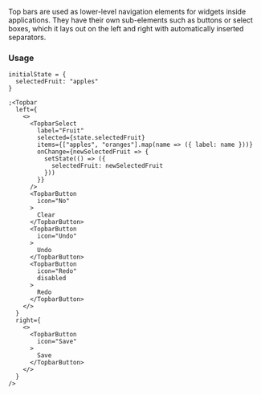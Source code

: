 Top bars are used as lower-level navigation elements for widgets inside applications. They have their own sub-elements such as buttons or select boxes, which it lays out on the left and right with automatically inserted separators.

### Usage

```
initialState = {
  selectedFruit: "apples"
}

;<Topbar
  left={
    <>
      <TopbarSelect
        label="Fruit"
        selected={state.selectedFruit}
        items={["apples", "oranges"].map(name => ({ label: name }))}
        onChange={newSelectedFruit => {
          setState(() => ({
            selectedFruit: newSelectedFruit
          }))
        }}
      />
      <TopbarButton
        icon="No"
      >
        Clear
      </TopbarButton>
      <TopbarButton
        icon="Undo"
      >
        Undo
      </TopbarButton>
      <TopbarButton
        icon="Redo"
        disabled
      >
        Redo
      </TopbarButton>
    </>
  }
  right={
    <>
      <TopbarButton
        icon="Save"
      >
        Save
      </TopbarButton>
    </>
  }
/>
```
